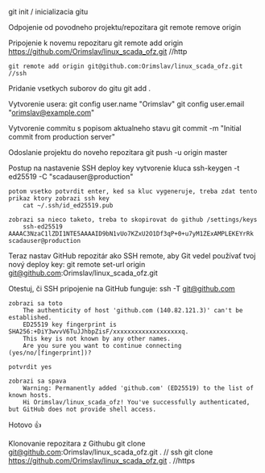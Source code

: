 git init  / inicializacia gitu



Odpojenie od povodneho projektu/repozitara
    git remote remove origin

Pripojenie k novemu repozitaru 
    git remote add origin https://github.com/Orimslav/linux_scada_ofz.git       //http

    git remote add origin git@github.com:Orimslav/linux_scada_ofz.git           //ssh


Pridanie vsetkych suborov do gitu
    git add .

Vytvorenie usera:
    git config user.name "Orimslav"
    git config user.email "orimslav@example.com"

Vytvorenie commitu s popisom aktualneho stavu
    git commit -m "Initial commit from production server"

Odoslanie projektu do noveho repozitara
    git push -u origin master

Postup na nastavenie SSH deploy key
    vytvorenie kluca
        ssh-keygen -t ed25519 -C "scadauser@production"

    potom vsetko potvrdit enter, ked sa kluc vygeneruje, treba zdat tento prikaz ktory zobrazi ssh key
        cat ~/.ssh/id_ed25519.pub

    zobrazi sa nieco taketo, treba to skopirovat do github /settings/keys
        ssh-ed25519 AAAAC3NzaC1lZDI1NTE5AAAAID9bN1vUo7KZxU2O1Df3qP+0+u7yM1ZExAMPLEKEYrRk scadauser@production

Teraz nastav GitHub repozitár ako SSH remote, aby Git vedel používať tvoj nový deploy key:
    git remote set-url origin git@github.com:Orimslav/linux_scada_ofz.git

Otestuj, či SSH pripojenie na GitHub funguje:
    ssh -T git@github.com

    zobrazi sa toto
        The authenticity of host 'github.com (140.82.121.3)' can't be established.
        ED25519 key fingerprint is SHA256:+DiY3wvvV6TuJJhbpZisF/xxxxxxxxxxxxxxxxxxxq.
        This key is not known by any other names.
        Are you sure you want to continue connecting (yes/no/[fingerprint])?

    potvrdit yes

    zobrazi sa spava 
        Warning: Permanently added 'github.com' (ED25519) to the list of known hosts.
        Hi Orimslav/linux_scada_ofz! You've successfully authenticated, but GitHub does not provide shell access.

Hotovo 👍

Klonovanie repozitara z Githubu
    git clone git@github.com:Orimslav/linux_scada_ofz.git .            // ssh
    git clone https://github.com/Orimslav/linux_scada_ofz.git .        //https

